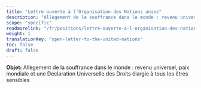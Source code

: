```yaml
---
title: "Lettre ouverte à l'Organisation des Nations unies"
description: "Allègement de la souffrance dans le monde : revenu universel, paix mondiale et une Déclaration Universelle des Droits élargie à tous les êtres sensibles."
scope: "specific"
readmorelink: "/fr/positions/lettre-ouverte-a-l-organisation-des-nations-unies"
weight: 1
translationKey: "open-letter-to-the-united-nations"
toc: false
draft: false
---
```


**Objet:** Allègement de la souffrance dans le monde : revenu universel, paix mondiale et une Déclaration Universelle des Droits élargie à tous les êtres sensibles
